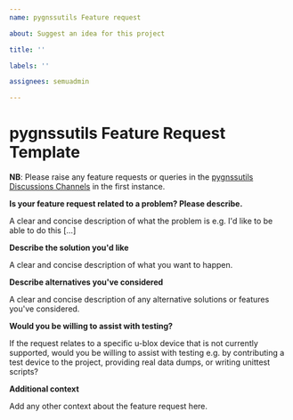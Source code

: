 ```yaml
---
name: pygnssutils Feature request

about: Suggest an idea for this project

title: ''

labels: ''

assignees: semuadmin

---
```

# pygnssutils Feature Request Template

**NB**: Please raise any feature requests or queries in the [pygnssutils Discussions Channels](https://github.com/semuconsulting/pygnssutils/discussions) in the first instance.

**Is your feature request related to a problem? Please describe.**

A clear and concise description of what the problem is e.g. I'd like to be able to do this [...]

**Describe the solution you'd like**

A clear and concise description of what you want to happen.

**Describe alternatives you've considered**

A clear and concise description of any alternative solutions or features you've considered.

**Would you be willing to assist with testing?**

If the request relates to a specific u-blox device that is not currently supported, would you be willing to assist with testing e.g. by contributing a test device to the project, providing real data dumps, or writing unittest scripts?

**Additional context**

Add any other context about the feature request here.

